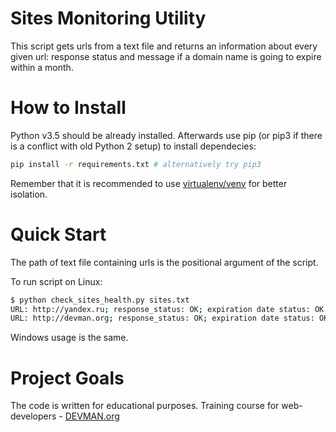 # Sites Monitoring Utility

This script gets urls from a text file 
and returns an information about every given url:
response status and message if a domain name is going
to expire within a month.

# How to Install

Python v3.5 should be already installed. 
Afterwards use pip (or pip3 if there is a conflict with old Python 2 setup)
to install dependecies:

```bash
pip install -r requirements.txt # alternatively try pip3
```
Remember that it is recommended to use [virtualenv/venv](https://devman.org/encyclopedia/pip/pip_virtualenv/) 
for better isolation.

# Quick Start

The path of text file containing urls is the positional argument 
of the script.

To run script on Linux:
```bash
$ python check_sites_health.py sites.txt
URL: http://yandex.ru; response_status: OK; expiration date status: OK. Domain will not expire within a month.
URL: http://devman.org; response_status: OK; expiration date status: OK. Domain will not expire within a month.
```

Windows usage is the same.

# Project Goals

The code is written for educational purposes. Training course for web-developers - [DEVMAN.org](https://devman.org)
